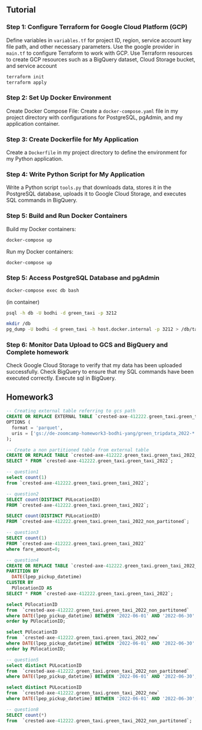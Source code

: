 <!-- ```bash
for month in {01..12}; do
    curl -O "https://d37ci6vzurychx.cloudfront.net/trip-data/green_tripdata_2022-${month}.parquet"
done
``` -->

<!-- ```bash
docker build -t homework3 .  
``` -->

<!-- ```bash
docker run -d --name database homework3
docker run --name database -d homework3
docker exec -it database psql -U postgres
``` -->
## Tutorial

### Step 1: Configure Terraform for Google Cloud Platform (GCP)
Define variables in `variables.tf` for project ID, region, service account key file path, and other necessary parameters.
Use the google provider in `main.tf` to configure Terraform to work with GCP.
Use Terraform resources to create GCP resources such as a BigQuery dataset, Cloud Storage bucket, and service account
```bash
terraform init
terraform apply
```

### Step 2: Set Up Docker Environment
Create Docker Compose File: Create a `docker-compose.yaml` file in my project directory with configurations for PostgreSQL, pgAdmin, and my application container.

### Step 3: Create Dockerfile for My Application
Create a `Dockerfile` in my project directory to define the environment for my Python application.

### Step 4: Write Python Script for My Application
Write a Python script `tools.py` that downloads data, stores it in the PostgreSQL database, uploads it to Google Cloud Storage, and executes SQL commands in BigQuery.

### Step 5: Build and Run Docker Containers
Build my Docker containers:
```bash
docker-compose up
```
Run my Docker containers:
```bash
docker-compose up
```

### Step 5: Access PostgreSQL Database and pgAdmin
```bash
docker-compose exec db bash 
```

(in container)
```bash
psql -h db -U bodhi -d green_taxi -p 3212
```

```bash
mkdir /db
pg_dump -U bodhi -d green_taxi -h host.docker.internal -p 3212 > /db/table.sql
```

### Step 6: Monitor Data Upload to GCS and BigQuery and Complete homework
Check Google Cloud Storage to verify that my data has been uploaded successfully.
Check BigQuery to ensure that my SQL commands have been executed correctly.
Execute sql in BigQuery.


## Homework3

```sql
-- Creating external table referring to gcs path
CREATE OR REPLACE EXTERNAL TABLE `crested-axe-412222.green_taxi.green_taxi_2022`
OPTIONS (
  format = 'parquet',
  uris = ['gs://de-zoomcamp-homework3-bodhi-yang/green_tripdata_2022-*.parquet']
);

-- Create a non partitioned table from external table
CREATE OR REPLACE TABLE `crested-axe-412222.green_taxi.green_taxi_2022_non_partitoned` AS
SELECT * FROM `crested-axe-412222.green_taxi.green_taxi_2022`;

-- question1
select count(1)
from `crested-axe-412222.green_taxi.green_taxi_2022`;

-- question2
SELECT count(DISTINCT PULocationID)
FROM `crested-axe-412222.green_taxi.green_taxi_2022`;

SELECT count(DISTINCT PULocationID)
FROM `crested-axe-412222.green_taxi.green_taxi_2022_non_partitoned`;

-- question3
SELECT count(1)
FROM `crested-axe-412222.green_taxi.green_taxi_2022`
where fare_amount=0;

-- question4
CREATE OR REPLACE TABLE `crested-axe-412222.green_taxi.green_taxi_2022_new`
PARTITION BY
  DATE(lpep_pickup_datetime) 
CLUSTER BY
  PUlocationID AS
SELECT * FROM `crested-axe-412222.green_taxi.green_taxi_2022`;

select PUlocationID
from  `crested-axe-412222.green_taxi.green_taxi_2022_non_partitoned`
where DATE(lpep_pickup_datetime) BETWEEN '2022-06-01' AND '2022-06-30'
order by PUlocationID;

select PUlocationID
from  `crested-axe-412222.green_taxi.green_taxi_2022_new`
where DATE(lpep_pickup_datetime) BETWEEN '2022-06-01' AND '2022-06-30'
order by PUlocationID;

-- question5
select distinct PULocationID
from  `crested-axe-412222.green_taxi.green_taxi_2022_non_partitoned`
where DATE(lpep_pickup_datetime) BETWEEN '2022-06-01' AND '2022-06-30';

select distinct PULocationID
from  `crested-axe-412222.green_taxi.green_taxi_2022_new`
where DATE(lpep_pickup_datetime) BETWEEN '2022-06-01' AND '2022-06-30';

-- question8
SELECT count(*)
from  `crested-axe-412222.green_taxi.green_taxi_2022_non_partitoned`;

```
